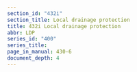 ```yaml
---
section_id: "432i"
section_title: Local drainage protection
title: 432i Local drainage protection
abbr: LDP
series_id: "400"
series_title: 
page_in_manual: 430-6
document_depth: 4
---
```

